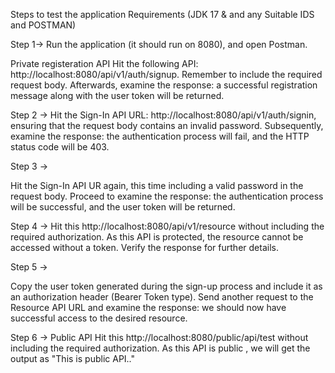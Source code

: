 Steps to test the application 
Requirements (JDK 17 & and any Suitable IDS and POSTMAN)
 
Step 1-> Run the application (it should run on 8080), and open Postman.

Private registeration API 
Hit the following API: http://localhost:8080/api/v1/auth/signup. Remember to include the required request body. Afterwards, examine the response: a successful registration message along with the user token will be returned.

Step 2 ->
Hit the Sign-In API URL: http://localhost:8080/api/v1/auth/signin, ensuring that the request body contains an invalid password. Subsequently, examine the response: the authentication process will fail, and the HTTP status code will be 403.

Step 3 -> 

Hit the Sign-In API UR again, this time including a valid password in the request body. Proceed to examine the response: the authentication process will be successful, and the user token will be returned.

Step 4 -> 
Hit this http://localhost:8080/api/v1/resource without including the required authorization. As this API is protected, the resource cannot be accessed without a token. Verify the response for further details.

Step 5 ->

Copy the user token generated during the sign-up process and include it as an authorization header (Bearer Token type). Send another request to the Resource API URL and examine the response: we should now have successful access to the desired resource. 


Step 6 ->
Public API 
Hit this http://localhost:8080/public/api/test without including the required authorization. As this API is public , we will get the output as "This is public API.."

